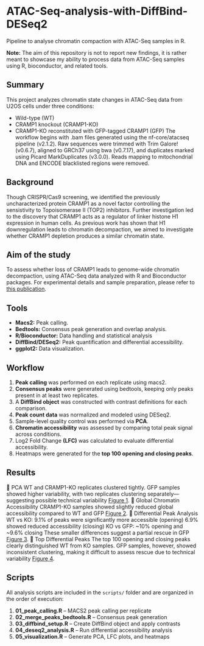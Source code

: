 # ATAC-Seq-analysis-with-DiffBind-DESeq2
Pipeline to analyse chromatin compaction with ATAC-Seq samples in R.

**Note:** The aim of this repository is not to report new findings, it is rather meant to showcase my ability to process data from ATAC-Seq samples using R, bioconductor, and related tools.
## Summary
This project analyzes chromatin state changes in ATAC-Seq data from U2OS cells under three conditions:
- Wild-type (WT)
- CRAMP1 knockout (CRAMP1-KO)
- CRAMP1-KO reconstituted with GFP-tagged CRAMP1 (GFP)
The workflow begins with .bam files generated using the nf-core/atacseq pipeline (v2.1.2). Raw sequences were trimmed with Trim Galore! (v0.6.7), aligned to GRCh37 using bwa (v0.7.17), and duplicates marked using Picard MarkDuplicates (v3.0.0). Reads mapping to mitochondrial DNA and ENCODE blacklisted regions were removed.
## Background
Though CRISPR/Cas9 screening, we identified the previously uncharacterized protein CRAMP1 as a novel factor controlling the sensistivity to Topoisomerase II (TOP2) inhibitors. Further investigation led to the discovery that CRAMP1 acts as a regulator of linker histone H1 expression in human cells. As previous work has shown that H1 downregulation leads to chromatin decompaction, we aimed to investigate whether CRAMP1 depletion produces a similar chromatin state.
## Aim of the study
To assess whether loss of CRAMP1 leads to genome-wide chromatin decompaction, using ATAC-Seq data analyzed with R and Bioconductor packages. For experimental details and sample preparation, please refer to [this publication](https://www.cell.com/molecular-cell/fulltext/S1097-2765(25)00309-0?_returnURL=https%3A%2F%2Flinkinghub.elsevier.com%2Fretrieve%2Fpii%2FS1097276525003090%3Fshowall%3Dtrue).
## Tools
- **Macs2:** Peak calling.
- **Bedtools:** Consensus peak generation and overlap analysis.
- **R/Bioconductor:** Data handling and statistical analysis
- **DiffBind/DESeq2:** Peak quantification and differential accessibility.
- **ggplot2:** Data visualization.
## Workflow
1) **Peak calling** was performed on each replicate using macs2.
2) **Consensus peaks** were generated using bedtools, keeping only peaks present in at least two replicates.
3) A **DiffBind object** was constructed with contrast definitions for each comparison.
4) **Peak count data** was normalized and modeled using DESeq2.
5) Sample-level quality control was performed via **PCA**.
6) **Chromatin accessibility** was assessed by comparing total peak signal across conditions.
7) Log2 Fold Change **(LFC)** was calculated to evaluate differential accessibility.
8) Heatmaps were generated for the **top 100 opening and closing peaks**.
## Results
🔹 PCA
WT and CRAMP1-KO replicates clustered tightly.
GFP samples showed higher variability, with two replicates clustering separately—suggesting possible technical variability [Figure 1](*/graphs/CRAMP1_PCA.pdf).
🔹 Global Chromatin Accessibility
CRAMP1-KO samples showed slightly reduced global accessibility compared to WT and GFP [Figure 2](*/graphs/CRAMP1_overall_chromatin_accesibility.pdf).
🔹 Differential Peak Analysis
WT vs KO:
9.1% of peaks were significantly more accessible (opening)
6.9% showed reduced accessibility (closing)
KO vs GFP:
~10% opening and ~9.6% closing
These smaller differences suggest a partial rescue in GFP [Figure 3](*/graphs/CRAMP1_LFC.pdf).
🔹 Top Differential Peaks
The top 100 opening and closing peaks clearly distinguished WT from KO samples.
GFP samples, however, showed inconsistent clustering, making it difficult to assess rescue due to technical variability [Figure 4](*/graphs/CRAMP1_heatmap.pdf).
## Scripts
All analysis scripts are included in the `scripts/` folder and are organized in the order of execution:
1. **01_peak_calling.R** – MACS2 peak calling per replicate  
2. **02_merge_peaks_bedtools.R** – Consensus peak generation  
3. **03_diffbind_setup.R** – Create DiffBind object and apply contrasts  
4. **04_deseq2_analysis.R** – Run differential accessibility analysis  
5. **05_visualization.R** – Generate PCA, LFC plots, and heatmaps

